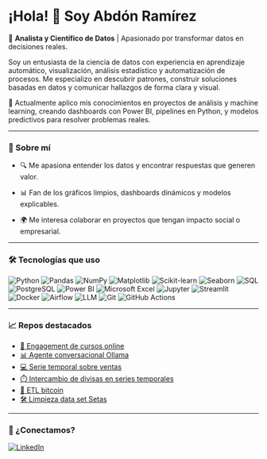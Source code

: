 # ¡Hola! 👋 Soy Abdón Ramírez

🎯 **Analista y Científico de Datos** | Apasionado por transformar datos en decisiones reales.

Soy un entusiasta de la ciencia de datos con experiencia en aprendizaje automático, visualización, análisis estadístico y automatización de procesos. Me especializo en descubrir patrones, construir soluciones basadas en datos y comunicar hallazgos de forma clara y visual.

🚀 Actualmente aplico mis conocimientos en proyectos de análisis y machine learning, creando dashboards con Power BI, pipelines en Python, y modelos predictivos para resolver problemas reales.

---

### 🧠 Sobre mí

- 🔍 Me apasiona entender los datos y encontrar respuestas que generen valor.
- 📊 Fan de los gráficos limpios, dashboards dinámicos y modelos explicables.

- 🌍 Me interesa colaborar en proyectos que tengan impacto social o empresarial.

---

### 🛠️ Tecnologías que uso

![Python](https://img.shields.io/badge/-Python-3776AB?style=flat&logo=python&logoColor=white)
![Pandas](https://img.shields.io/badge/-Pandas-150458?style=flat&logo=pandas&logoColor=white)
![NumPy](https://img.shields.io/badge/-NumPy-013243?style=flat&logo=numpy&logoColor=white)
![Matplotlib](https://img.shields.io/badge/-Matplotlib-11557C?style=flat)
![Scikit-learn](https://img.shields.io/badge/-Scikit--learn-F7931E?style=flat&logo=scikitlearn&logoColor=white)
![Seaborn](https://img.shields.io/badge/-Seaborn-46B4A8?style=flat)
![SQL](https://img.shields.io/badge/-SQL-4479A1?style=flat&logo=postgresql&logoColor=white)
![PostgreSQL](https://img.shields.io/badge/-PostgreSQL-4169E1?style=flat&logo=postgresql&logoColor=white)
![Power BI](https://img.shields.io/badge/-PowerBI-F2C811?style=flat&logo=powerbi&logoColor=black)
![Microsoft Excel](https://img.shields.io/badge/-Excel-217346?style=flat&logo=microsoftexcel&logoColor=white)
![Jupyter](https://img.shields.io/badge/-Jupyter-F37626?style=flat&logo=jupyter&logoColor=white)
![Streamlit](https://img.shields.io/badge/-Streamlit-FF4B4B?style=flat&logo=streamlit&logoColor=white)
![Docker](https://img.shields.io/badge/-Docker-2496ED?style=flat&logo=docker&logoColor=white)
![Airflow](https://img.shields.io/badge/-Airflow-017CEE?style=flat&logo=apacheairflow&logoColor=white)
![LLM](https://img.shields.io/badge/-LLM-8A2BE2?style=flat&logo=openai&logoColor=white)
![Git](https://img.shields.io/badge/-Git-F05032?style=flat&logo=git&logoColor=white)
![GitHub Actions](https://img.shields.io/badge/-GitHub%20Actions-2088FF?style=flat&logo=githubactions&logoColor=white)

---

### 📈 Repos destacados

- [🛫 Engagement de cursos online](https://github.com/abdonrb/Course-engagement)
- [📊 Agente conversacional Ollama](https://github.com/abdonrb/LLM_Desafio)
- [💻 Serie temporal sobre ventas](https://github.com/abdonrb/proyecto-ml)
- [⏱️ Intercambio de divisas en series temporales](https://github.com/abdonrb/Time_series_currency-exchange)
- [🚀 ETL bitcoin](https://github.com/abdonrb/ETL_Bitcoin)
- [🛠️ Limpieza data set Setas ](https://github.com/abdonrb/Proyecto_setas)

---

### 🤝 ¿Conectamos?

[![LinkedIn](https://img.shields.io/badge/-LinkedIn-0A66C2?style=flat&logo=linkedin&logoColor=white)](https://www.linkedin.com/in/abd%C3%B3n-ram%C3%ADrez-0b806322b/)
